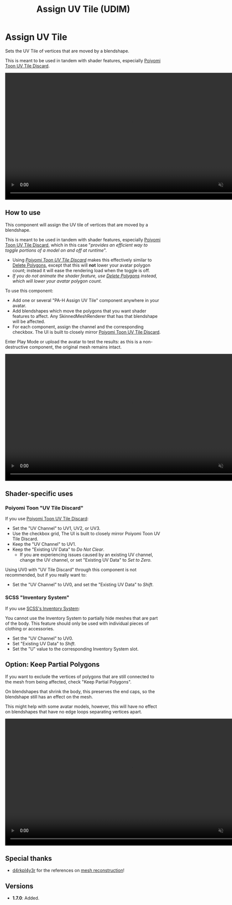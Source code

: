 ﻿---
title: Assign UV Tile (UDIM)
---

# Assign UV Tile

Sets the UV Tile of vertices that are moved by a blendshape.

This is meant to be used in tandem with shader features, especially [Poiyomi Toon UV Tile Discard](https://www.poiyomi.com/special-fx/uv-tile-discard).

<video controls muted width="816">
    <source src={require('../img/13rQ7HGwPr.mp4').default}/>
</video>

## How to use

This component will assign the UV tile of vertices that are moved by a blendshape.

This is meant to be used in tandem with shader features, especially [Poiyomi Toon UV Tile Discard](https://www.poiyomi.com/special-fx/uv-tile-discard),
which in this case "*provides an efficient way to toggle portions of a model on and off at runtime*".

- Using *[Poiyomi Toon UV Tile Discard](https://www.poiyomi.com/special-fx/uv-tile-discard)* makes this effectively similar to [Delete Polygons](./delete-polygons),
except that this will **not** lower your avatar polygon count; instead it will ease the rendering load when the toggle is off.
- *If you do not animate the shader feature, use [Delete Polygons](./delete-polygons) instead, which will lower your avatar polygon count.*

To use this component:
- Add one or several "PA-H Assign UV Tile" component anywhere in your avatar.
- Add blendshapes which move the polygons that you want shader features to affect. Any SkinnedMeshRenderer that has that blendshape will be affected.
- For each component, assign the channel and the corresponding checkbox. The UI is built to closely mirror [Poiyomi Toon UV Tile Discard](https://www.poiyomi.com/special-fx/uv-tile-discard).

Enter Play Mode or upload the avatar to test the results: as this is a non-destructive component, the original mesh remains intact.

<video controls muted width="816">
    <source src={require('../img/pOxhnkOYpj.mp4').default}/>
</video>

## Shader-specific uses

### Poiyomi Toon "UV Tile Discard"

If you use [Poiyomi Toon UV Tile Discard](https://www.poiyomi.com/special-fx/uv-tile-discard):

- Set the "UV Channel" to UV1, UV2, or UV3.
- Use the checkbox grid, The UI is built to closely mirror Poiyomi Toon UV Tile Discard.
- Keep the "UV Channel" to UV1.
- Keep the "Existing UV Data" to *Do Not Clear*.
  - If you are experiencing issues caused by an existing UV channel, change the UV channel, or set "Existing UV Data" to *Set to Zero*.

Using UV0 with "UV Tile Discard" through this component is not recommended, but if you really want to:

- Set the "UV Channel" to UV0, and set the "Existing UV Data" to *Shift*.

### SCSS "Inventory System"

If you use [SCSS's Inventory System](https://gitlab.com/s-ilent/SCSS/-/wikis/Manual/Inventory-System):

You cannot use the Inventory System to partially hide meshes that are part of the body.
This feature should only be used with individual pieces of clothing or accessories.

- Set the "UV Channel" to UV0.
- Set "Existing UV Data" to *Shift*.
- Set the "U" value to the corresponding Inventory System slot.

## Option: Keep Partial Polygons

If you want to exclude the vertices of polygons that are still connected to the mesh from being affected, check "Keep Partial Polygons".

On blendshapes that shrink the body, this preserves the end caps, so the blendshape still has an effect on the mesh.

This might help with some avatar models, however, this will have no effect on blendshapes that have no edge loops separating vertices apart.

<video controls muted width="816">
    <source src={require('../img/YkcjjmKw2G.mp4').default}/>
</video>

## Special thanks

- [d4rkpl4y3r](https://github.com/d4rkc0d3r/) for the references on [mesh reconstruction](https://github.com/d4rkc0d3r/d4rkAvatarOptimizer)!

## Versions

- **1.7.0**: Added.
